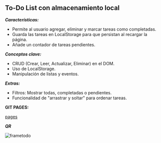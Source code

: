## To-Do List con almacenamiento local


___Características:___

- Permite al usuario agregar, eliminar y marcar tareas como completadas.
- Guarda las tareas en LocalStorage para que persistan al recargar la página.
- Añade un contador de tareas pendientes.


___Conceptos clave:___
- CRUD (Crear, Leer, Actualizar, Eliminar) en el DOM.
- Uso de LocalStorage.
- Manipulación de listas y eventos.


___Extras:___
- Filtros: Mostrar todas, completadas o pendientes.
- Funcionalidad de "arrastrar y soltar" para ordenar tareas.

__GIT PAGES:__

[pages](https://giselemm.github.io/todo-vanillajs/)

___QR___

![frametodo](https://github.com/user-attachments/assets/c204eaee-aaec-4674-a84d-da0717cedc47)
